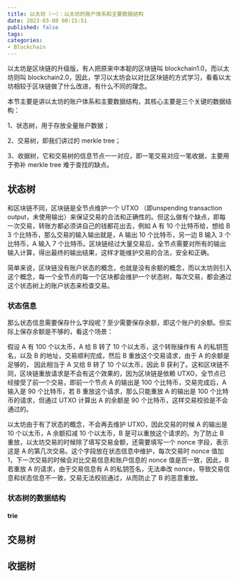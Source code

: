 ```yaml
---
title: 以太坊（一）：以太坊的账户体系和主要数据结构
date: 2023-03-08 00:15:51
published: false
tags:
categories:
- Blockchain
---
```


以太坊是区块链的升级版，有人把原来中本聪的区块链叫 blockchain1.0，而以太坊则叫 blockchain2.0，因此，学习以太坊会以对比区块链的方式学习，看看以太坊相较于区块链做了什么改进，有什么不同的理念。

<!--more-->

本节主要是讲以太坊的账户体系和主要数据结构，其核心主要是三个关键的数据结构：

1、状态树，用于存放全量账户数据；

2、交易树，即我们讲过的 merkle tree；

3、收据树，它和交易树的信息节点一一对应，即一笔交易对应一笔收据，主要用于弥补 merkle tree 难于查找的缺点。



## 状态树

和区块链不同，区块链是全节点维护一个 UTXO （即unspending transaction output，未使用输出）来保证交易的合法和正确性的。但这么做有个缺点，即每一次交易，转账方都必须讲自己的钱都花出去，例如 A 有 10 个比特币给，想给 B 3 个比特币，那么交易的输入输出就是，A 输出 10 个比特币，另一边 B 输入 3 个比特币，A 输入 7 个比特币。区块链经过大量交易后，全节点需要对所有的输出输入计算，得出最终的输出结果，这样才能维护交易的合法，安全和正确。

简单来说，区块链没有账户状态的概念，也就是没有余额的概念，而以太坊则引入这个概念，每一个全节点的每一个区块都会维护一个状态树，每次交易，都会通过这个状态树上的账户状态来检查交易。



### 状态信息

那么状态信息需要保存什么字段呢？至少需要保存余额，即这个账户的余额。但实际上保存余额是不够的，看这个场景：

假设 A 有 100 个以太币，A 给 B 转了 10 个以太币，这个转账操作有 A 的私钥签名，以及 B 的地址，交易顺利完成，然后 B 重放这个交易请求，由于 A 的余额是足够的， 因此相当于 A 又给 B 转了 10 个以太币，因此 B 获利了。这和区块链不同，区块链重放请求是不会有这个效果的，因为区块链是依赖 UTXO，全节点已经接受了前一个交易，即前一个节点 A 的输出是 100 个比特币，交易完成后，A 输入是 90 个比特币，若 B 重放这个请求，那么只能重放 A 的输出是 100 个比特币的请求，但通过 UTXO 计算出 A 的余额是 90 个比特币，这样交易校验是不会通过的。

以太坊由于有了状态的概念，不会再去维护 UTXO，因此交易的时候 A 的输出是 10 个以太币，A 余额扣减 10 个以太币，B 是可以重放这个请求的。为了防止 B 重放，以太坊交易的时候除了填写交易金额，还需要填写一个 nonce 字段，表示这是 A 的第几次交易。这个字段放在状态信息中维护，每次交易时 nonce 值加 1，下一次交易的时候会对比交易信息和账户信息的 nonce 值是否一致，因此，B 若重放 A 的请求，由于交易信息有 A 的私钥签名，无法串改 nonce，导致交易信息和状态信息不一致，交易无法校验通过，从而防止了 B 的恶意重放。



### 状态树的数据结构

#### trie







## 交易树



## 收据树
